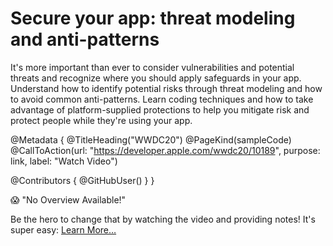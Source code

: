 # Secure your app: threat modeling and anti-patterns

It's more important than ever to consider vulnerabilities and potential threats and recognize where you should apply safeguards in your app. Understand how to identify potential risks through threat modeling and how to avoid common anti-patterns. Learn coding techniques and how to take advantage of platform-supplied protections to help you mitigate risk and protect people while they're using your app.

@Metadata {
   @TitleHeading("WWDC20")
   @PageKind(sampleCode)
   @CallToAction(url: "https://developer.apple.com/wwdc20/10189", purpose: link, label: "Watch Video")

   @Contributors {
      @GitHubUser(<replace this with your GitHub handle>)
   }
}

😱 "No Overview Available!"

Be the hero to change that by watching the video and providing notes! It's super easy:
 [Learn More…](https://wwdcnotes.github.io/WWDCNotes/documentation/wwdcnotes/contributing)
